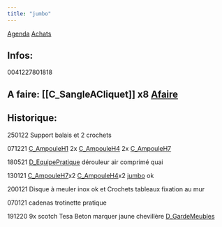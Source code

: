 ```yaml
---
title: "jumbo"
---
```


[Agenda](notes/AgendaMaJournee.md) [Achats](notes/departements/D_Achats.md)
## Infos:
0041227801818

## A faire:  [[C_SangleACliquet]] x8 [Afaire](notes/statut/Afaire.md)

## Historique:
250122 Support balais et 2 crochets

071221 [C_AmpouleH1](notes/equipements/consommables/C_AmpouleH1.md) 2x [C_AmpouleH4](notes/equipements/consommables/C_AmpouleH4.md) 2x [C_AmpouleH7](notes/equipements/consommables/C_AmpouleH7.md)

180521 [D_EquipePratique](notes/departements/D_EquipePratique.md) dérouleur air comprimé quai 

130121 [C_AmpouleH7](notes/equipements/consommables/C_AmpouleH7.md)x2 [C_AmpouleH4](notes/equipements/consommables/C_AmpouleH4.md)x2 [jumbo](notes/utilisateurs/fournisseurs/jumbo.md) ok

200121 Disque à meuler inox ok et Crochets tableaux fixation au mur 

070121 cadenas trotinette pratique

191220 9x scotch Tesa Beton marquer jaune chevillère [D_GardeMeubles](notes/departements/D_GardeMeubles.md)